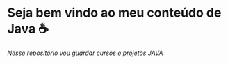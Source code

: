 # Seja bem vindo ao meu conteúdo de Java ☕
 
 *Nesse repositório vou guardar cursos e projetos JAVA*
